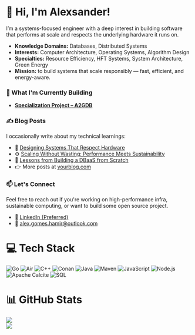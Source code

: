 # 👋 Hi, I'm Alexsander!
I’m a systems-focused engineer with a deep interest in building software that performs at scale and respects the underlying hardware it runs on.

- **Knowledge Domains:** Databases, Distributed Systems  
- **Interests:** Computer Architecture, Operating Systems, Algorithm Design  
- **Specialties:** Resource Efficiency, HFT Systems, System Architecture, Green Energy
- **Mission:**  to build systems that scale responsibly — fast, efficient, and energy-aware.

### 🧠 What I'm Currently Building
- **[Specialization Project – A2GDB](https://github.com/AlexsanderHamir/A2GDB)**
### ✍️ Blog Posts
I occasionally write about my technical learnings:
- 📘 [Designing Systems That Respect Hardware](https://yourblog.com/designing-systems-that-respect-hardware)
- ⚙️ [Scaling Without Wasting: Performance Meets Sustainability](https://yourblog.com/performance-meets-sustainability)
- 🧠 [Lessons from Building a DBaaS from Scratch](https://yourblog.com/building-a-dbaas)
- 👉 More posts at [yourblog.com](https://yourblog.com)
### 📫 Let's Connect
Feel free to reach out if you're working on high-performance infra, sustainable computing, or want to build some open source project.
- 💼 [LinkedIn (Preferred)](https://www.linkedin.com/in/alexsander-baptista/)
- 📧 alex.gomes.hamir@outlook.com
# 💻 Tech Stack
![Go](https://img.shields.io/badge/go-%2300ADD8.svg?style=for-the-badge&logo=go&logoColor=white)
![Air](https://img.shields.io/badge/Air%20(Golang%20Hot%20Reload)-00ADD8?style=for-the-badge&logo=go&logoColor=white)
![C++](https://img.shields.io/badge/c++-%2300599C.svg?style=for-the-badge&logo=c%2B%2B&logoColor=white)
![Conan](https://img.shields.io/badge/conan-35495E?style=for-the-badge&logo=circle&logoColor=white)
![Java](https://img.shields.io/badge/java-%23ED8B00.svg?style=for-the-badge&logo=openjdk&logoColor=white)
![Maven](https://img.shields.io/badge/maven-C71A36?style=for-the-badge&logo=apachemaven&logoColor=white)
![JavaScript](https://img.shields.io/badge/javascript-%23323330.svg?style=for-the-badge&logo=javascript&logoColor=%23F7DF1E)
![Node.js](https://img.shields.io/badge/node.js-339933?style=for-the-badge&logo=nodedotjs&logoColor=white)
![Apache Calcite](https://img.shields.io/badge/Apache%20Calcite-20232A?style=for-the-badge&logo=apache&logoColor=white)
![SQL](https://img.shields.io/badge/SQL-4479A1?style=for-the-badge&logo=postgresql&logoColor=white)
# 📊 GitHub Stats
![](https://github-readme-stats.vercel.app/api?username=AlexsanderHamir&theme=radical&hide_border=false&include_all_commits=true&count_private=true)<br/>
![](https://github-profile-trophy.vercel.app/?username=AlexsanderHamir&theme=radical&no-frame=false&no-bg=true&margin-w=4)
